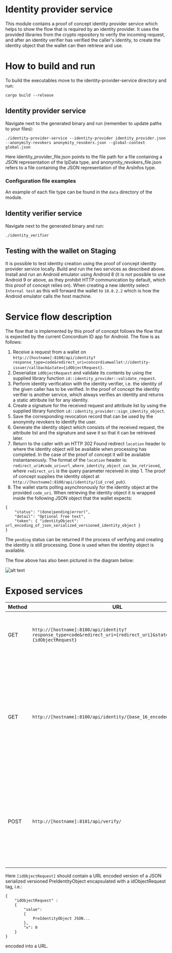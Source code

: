 # Identity provider service

This module contains a proof of concept identity provider service which helps to show the flow that is required by
an identity provider. It uses the provided libraries from the crypto repository to verify the incoming request,
and after an identity verifier has verified the caller's identity, to create the identity object that the wallet can
then retrieve and use. 

# How to build and run

To build the executables move to the identity-provider-service directory and run:

```cargo build --release```

## Identity provider service

Navigate next to the generated binary and run (remember to update paths to your files):

```./identity-provider-service --identity-provider identity_provider.json --anonymity-revokers anonymity_revokers.json --global-context global.json```

Here identity_provider_file.json points to the file path for a file containing a JSON representation of the IpData type, and 
anonymity_revokers_file.json refers to a file containing the JSON representation of the ArsInfos type.

### Configuration file examples

An example of each file type can be found in the `data` directory of the module.

## Identity verifier service

Navigate next to the generated binary and run:

```./identity_verifier```

## Testing with the wallet on Staging

It is possible to test identity creation using the proof of concept identity provider service locally. Build and run the
two services as described above. Install and run an Android emulator using Android 8 (it is not possible
to use Android 9 or above, as they prohibit HTTP communication by default, which this proof of concept relies on). 
When creating a new identity select `Internal test` as this will forward the wallet to `10.0.2.2` which is how
the Android emulator calls the host machine.

# Service flow description

The flow that is implemented by this proof of concept follows the flow that is expected by the current Concordium ID app 
for Android. The flow is as follows:

1. Receive a request from a wallet on `http://[hostname]:8100/api/identity?response_type=code&redirect_uri=concordiumwallet://identity-issuer/callback&state={idObjectRequest}`.
1. Deserialize `idObjectRequest` and validate its contents by using the supplied library function 
`id::identity_provider::validate_request`.
1. Perform identity verification with the identity verifier, i.e. the identity of the given caller has to be verified.
In the proof of concept the identity verifier is another service, which always verifies an identity and returns a 
static attribute list for any identity.
1. Create a signature for the received request and attribute list by using the supplied library function
`id::identity_provider::sign_identity_object`.
1. Save the corresponding revocation record that can be used by the anonymity revokers to identify the user.
1. Generate the identity object which consists of the received request, the attribute list and the signature and 
save it so that it can be retrieved later.
1. Return to the caller with an HTTP 302 Found redirect `location` header to where the identity object will be available
when processing has completed. In the case of the proof of concept it will be available instantaneously. The format of 
the `location` header is: `redirect_uri#code_uri=url_where_identity_object_can_be_retrieved`, where `redirect_uri` is
the query parameter received in step 1. The proof of concept supplies the identity object at `http://[hostname]:8100/api/identity/{id_cred_pub}`.
1. The wallet starts polling asynchronously for the identity object at the provided `code_uri`. When retrieving
 the identity object it is wrapped inside the following JSON object that the wallet expects:
```
{ 
    "status": "(done|pending|error)",
    "detail": "Optional free text",
    "token": { "identityObject": url_encoding_of_json_serialized_versioned_identity_object }
}
```
The `pending` status can be returned if the process of verifying and creating the identity is still processing. Done is used when
the identity object is available.

The flow above has also been pictured in the diagram below:

![alt text](doc/identity-provider-sequence-diagram.png "Sequence diagram")

# Exposed services

|Method|URL|Description|
|---|---|---|
|GET|`http://[hostname]:8100/api/identity?response_type=code&redirect_uri={redirect_uri}&state={idObjectRequest}`|The endpoint the wallet calls to initiate the identity creation flow.|
|GET|`http://[hostname]:8100/api/identity/{base_16_encoded_id_cred_pub}`|The endpoint that exposes access to created identity objects. The caller will be redirected to this URL after creation of an identity object, so that they can retrieve it.|
|POST|`http://[hostname]:8101/api/verify/`|An endpoint that simulates an identity verifier. The endpoint always returns OK 200 and provides a static attribute list independent of the caller.|

Here `[idObjectRequest]` should contain a URL encoded version of a JSON serialized versioned PreIdentityObject 
encapsulated with a idObjectRequest tag, i.e.: 
```
{
    "idObjectRequest" : 
    {
        "value": 
        {
            PreIdentityObject JSON...
        },
        "v": 0
    } 
}
```
encoded into a URL.